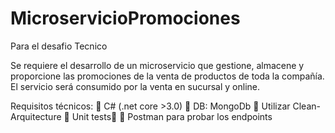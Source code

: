 # MicroservicioPromociones
Para el desafio Tecnico

Se requiere el desarrollo de un microservicio que gestione, almacene y proporcione las
promociones de la venta de productos de toda la compañía. El servicio será consumido por la
venta en sucursal y online.

Requisitos técnicos:
 C# (.net core >3.0)
 DB: MongoDb
 Utilizar Clean-Arquitecture
 Unit tests 
 Postman para probar los endpoints
